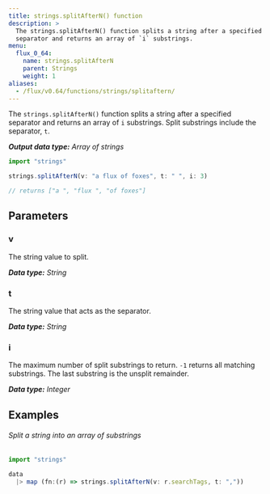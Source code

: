 ```yaml
---
title: strings.splitAfterN() function
description: >
  The strings.splitAfterN() function splits a string after a specified
  separator and returns an array of `i` substrings.
menu:
  flux_0_64:
    name: strings.splitAfterN
    parent: Strings
    weight: 1
aliases:
  - /flux/v0.64/functions/strings/splitaftern/
---
```


The `strings.splitAfterN()` function splits a string after a specified separator and returns
an array of `i` substrings.
Split substrings include the separator, `t`.

_**Output data type:** Array of strings_

```js
import "strings"

strings.splitAfterN(v: "a flux of foxes", t: " ", i: 3)

// returns ["a ", "flux ", "of foxes"]
```

## Parameters

### v
The string value to split.

_**Data type:** String_

### t
The string value that acts as the separator.

_**Data type:** String_

### i
The maximum number of split substrings to return.
`-1` returns all matching substrings.
The last substring is the unsplit remainder.

_**Data type:** Integer_

## Examples

###### Split a string into an array of substrings
```js
import "strings"

data
  |> map (fn:(r) => strings.splitAfterN(v: r.searchTags, t: ","))
```

